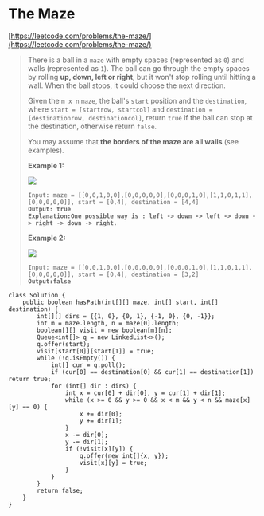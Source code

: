# The Maze

[https://leetcode.com/problems/the-maze/](https://leetcode.com/problems/the-maze/)

> There is a ball in a `maze` with empty spaces (represented as `0`) and walls (represented as `1`). The ball can go through the empty spaces by rolling **up, down, left or right**, but it won't stop rolling until hitting a wall. When the ball stops, it could choose the next direction.
>
> Given the `m x n` `maze`, the ball's `start` position and the `destination`, where `start = [startrow, startcol]` and `destination = [destinationrow, destinationcol]`, return `true` if the ball can stop at the destination, otherwise return `false`.
>
> You may assume that **the borders of the maze are all walls** (see examples).
>
> &#x20;
>
> **Example 1:**
>
> ![](https://assets.leetcode.com/uploads/2021/03/31/maze1-1-grid.jpg)
>
> <pre><code>Input: maze = [[0,0,1,0,0],[0,0,0,0,0],[0,0,0,1,0],[1,1,0,1,1],[0,0,0,0,0]], start = [0,4], destination = [4,4]
> <strong>Output: true
> </strong><strong>Explanation:One possible way is : left -> down -> left -> down -> right -> down -> right.</strong></code></pre>
>
> **Example 2:**
>
> ![](https://assets.leetcode.com/uploads/2021/03/31/maze1-2-grid.jpg)
>
> <pre><code>Input: maze = [[0,0,1,0,0],[0,0,0,0,0],[0,0,0,1,0],[1,1,0,1,1],[0,0,0,0,0]], start = [0,4], destination = [3,2]
> <strong>Output:false</strong></code></pre>

```
class Solution {
    public boolean hasPath(int[][] maze, int[] start, int[] destination) {
        int[][] dirs = {{1, 0}, {0, 1}, {-1, 0}, {0, -1}};
        int m = maze.length, n = maze[0].length;
        boolean[][] visit = new boolean[m][n];
        Queue<int[]> q = new LinkedList<>();
        q.offer(start);
        visit[start[0]][start[1]] = true;
        while (!q.isEmpty()) {
            int[] cur = q.poll();
            if (cur[0] == destination[0] && cur[1] == destination[1]) return true;
            for (int[] dir : dirs) {
                int x = cur[0] + dir[0], y = cur[1] + dir[1];
                while (x >= 0 && y >= 0 && x < m && y < n && maze[x][y] == 0) {
                    x += dir[0];
                    y += dir[1];
                }
                x -= dir[0];
                y -= dir[1];
                if (!visit[x][y]) {
                    q.offer(new int[]{x, y});
                    visit[x][y] = true;
                }
            }
        }
        return false;
    }
}
```
